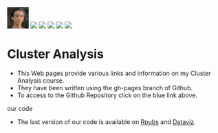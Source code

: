 <img src="20171019_135310.jpeg" width="50">
<a href="mailto:rayane.eljounaid@gmail.com?"><img src="https://img.shields.io/badge/gmail-%23DD0031.svg?&style=for-the-badge&logo=gmail&logoColor=white"/></a>

<img src="photo.jpg" width="50">
<a href="mailto:thomas.pedinotti@gmail.com?"><img src="https://img.shields.io/badge/gmail-%23DD0031.svg?&style=for-the-badge&logo=gmail&logoColor=white"/></a>

<img src="https://upload.wikimedia.org/wikipedia/commons/6/66/Logo_cnam.gif" width="50">

<img src="https://rstudio.com/wp-content/uploads/2014/07/RStudio-Logo-Blue-Gray.png" width="50">


# Cluster Analysis
* This Web pages provide various links and information on my Cluster Analysis course.
* They have been written using the gh-pages branch of Github. 
* To access to the Github Repository click on the blue link above.

our code
* The last version of our code is available on  [Rpubs](https://rpubs.com/rayane-ilo/fouille_de_donnees_1) and [Dataviz](https://rpubs.com/rayane-ilo/751597).

